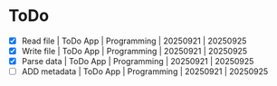 # ToDo
- [x] Read file | ToDo App | Programming | 20250921 | 20250925
- [x] Write file  | ToDo App | Programming | 20250921 | 20250925
- [x] Parse data | ToDo App | Programming | 20250921 | 20250925
- [ ] ADD metadata | ToDo App | Programming | 20250921 | 20250925
